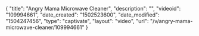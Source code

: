 {
    "title": "Angry Mama Microwave Cleaner",
    "description": "",
    "videoid": "109994661",
    "date_created": "1502523600",
    "date_modified": "1504247456",
    "type": "captivate",
    "layout": "video",
    "url": "\/v\/angry-mama-microwave-cleaner\/109994661"
}